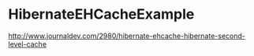 # HibernateEHCacheExample
http://www.journaldev.com/2980/hibernate-ehcache-hibernate-second-level-cache
